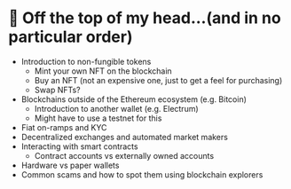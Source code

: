 # :brain: Off the top of my head...(and in no particular order)

- Introduction to non-fungible tokens
  - Mint your own NFT on the blockchain
  - Buy an NFT (not an expensive one, just to get a feel for purchasing)
  - Swap NFTs?
- Blockchains outside of the Ethereum ecosystem (e.g. Bitcoin)
  - Introduction to another wallet (e.g. Electrum)
  - Might have to use a testnet for this
- Fiat on-ramps and KYC
- Decentralized exchanges and automated market makers
- Interacting with smart contracts
  - Contract accounts vs externally owned accounts
- Hardware vs paper wallets
- Common scams and how to spot them using blockchain explorers
